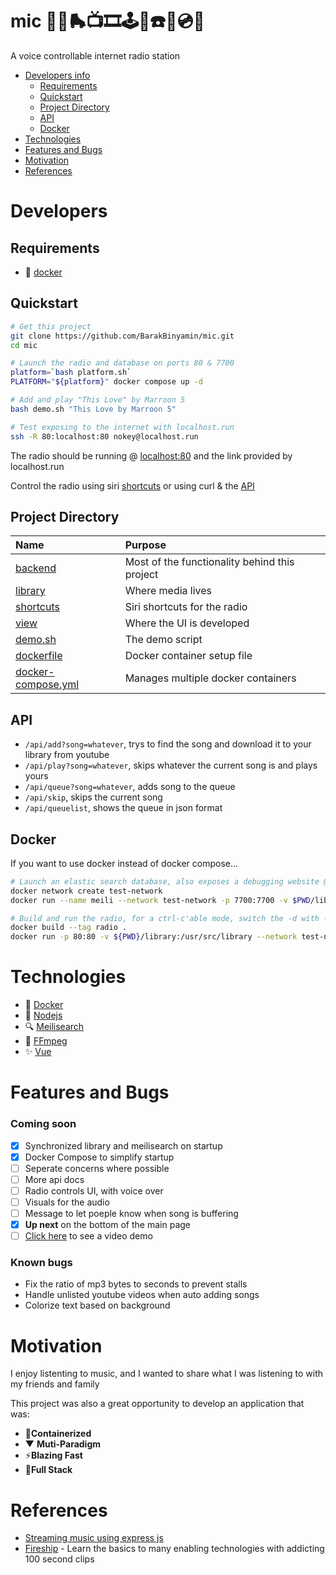 # mic 🎤📼🛼📺🎞️🕹️👾☎️🎸💿💾
A voice controllable internet radio station

- [Developers info](#developers)
  - [Requirements](#requirements)
  - [Quickstart](#quickstart)
  - [Project Directory](#project-directory)
  - [API](#api)
  - [Docker](#docker)
- [Technologies](#technologies)
- [Features and Bugs](#features-and-bugs)
- [Motivation](#motivation)
- [References](#references)

# Developers

## Requirements
- 🐳 [docker](https://www.docker.com/)

## Quickstart
```bash
# Get this project
git clone https://github.com/BarakBinyamin/mic.git
cd mic

# Launch the radio and database on ports 80 & 7700
platform=`bash platform.sh`
PLATFORM="${platform}" docker compose up -d 

# Add and play "This Love" by Marroon 5
bash demo.sh "This Love by Marroon 5"
```
```bash
# Test exposing to the internet with localhost.run
ssh -R 80:localhost:80 nokey@localhost.run
```

The radio should be running @ [localhost:80](http://localhost:80) and the link provided by localhost.run

Control the radio using siri [shortcuts](shortcuts) or using curl & the [API](#api) 

## Project Directory
| Name                                   | Purpose                                       | 
| :--                                    | :--                                           |
|[backend](backend)                      | Most of the functionality behind this project |
|[library](library)                      | Where media lives                             |
|[shortcuts](shortcuts)                  | Siri shortcuts for the radio                  |
|[view](view)                            | Where the UI is developed                     |   
|[demo.sh](demo.sh)                      | The demo script                               |
|[dockerfile](dockerfile)                | Docker container setup file                   |
|[docker-compose.yml](docker-compose.yml)| Manages multiple docker containers            |

## API 
- `/api/add?song=whatever`, trys to find the song and download it to your library from youtube
- `/api/play?song=whatever`, skips whatever the current song is and plays yours
- `/api/queue?song=whatever`, adds song to the queue
- `/api/skip`, skips the current song
- `/api/queuelist`, shows the queue in json format

## Docker
If you want to use docker instead of docker compose...
```bash
# Launch an elastic search database, also exposes a debugging website @ http://localhost:7700
docker network create test-network
docker run --name meili --network test-network -p 7700:7700 -v $PWD/library/meili:/meili_data -d -it getmeili/meilisearch:v1.0.2

# Build and run the radio, for a ctrl-c'able mode, switch the -d with -it --init
docker build --tag radio .
docker run -p 80:80 -v ${PWD}/library:/usr/src/library --network test-network -d radio --port 80
```

# Technologies
- 🐳 [Docker](https://www.docker.com/)
- 🚀 [Nodejs](https://nodejs.org/en/)
- 🔍 [Meilisearch](https://www.meilisearch.com/)
- 🎵 [FFmpeg](https://ffmpeg.org/)
- ✨ [Vue](https://vuejs.org/)

# Features and Bugs
### Coming soon
- [x] Synchronized library and meilisearch on startup
- [x] Docker Compose to simplify startup
- [ ] Seperate concerns where possible
- [ ] More api docs
- [ ] Radio controls UI, with voice over
- [ ] Visuals for the audio 
- [ ] Message to let poeple know when song is buffering
- [x] **Up next** on the bottom of the main page
- [ ]  [Click here](https://raw.githubusercontent.com/Barakvinyamin/mic/main/Demo.mp4) to see a video demo

### Known bugs
- Fix the ratio of mp3 bytes to seconds to prevent stalls
- Handle unlisted youtube videos when auto adding songs
- Colorize text based on background

# Motivation
I enjoy listenting to music, and I wanted to share what I was listening to with my friends and family

This project was also a great opportunity to develop an application that was:
- 🐳**Containerized**
- ▼ **Muti-Paradigm**
- ⚡**Blazing Fast**
- 🥪**Full Stack**

# References
- [Streaming music using express js](https://stackoverflow.com/questions/74751390/what-is-the-best-way-to-stream-audio-to-the-browser-chunk-by-chunk-with-javacr)
- [Fireship](https://www.youtube.com/@Fireship) - Learn the basics to many enabling technologies with addicting 100 second clips
